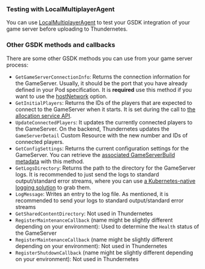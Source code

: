 ### Testing with LocalMultiplayerAgent

You can use [LocalMultiplayerAgent](runlocalmultiplayeragent.html) to test your GSDK integration of your game server before uploading to Thundernetes.

### Other GSDK methods and callbacks

There are some other GSDK methods you can use from your game server process:

- `GetGameServerConnectionInfo`: Returns the connection information for the GameServer. Usually, it should be the port that you have already defined in your Pod specification. It is **required** use this method if you want to use the [hostNetwork](../howtos/hostnetworking.html) option.
- `GetInitialPlayers`: Returns the IDs of the players that are expected to connect to the GameServer when it starts. It is set during the call to [the allocation service API](../quickstart/allocation-scaling.html).
- `UpdateConnectedPlayers`: It updates the currently connected players to the GameServer. On the backend, Thundernetes updates the `GameServerDetail` Custom Resource with the new number and IDs of connected players.
- `GetConfigSettings`: Returns the current configuration settings for the GameServer. You can retrieve the [associated GameServerBuild metadata](../gameserverbuild.html) with this method.
- `GetLogsDirectory`: Returns the path to the directory for the GameServer logs. It is recommended to just send the logs to standard output/standard error streams, where you can use [a Kubernetes-native logging solution](../howtos/gameserverlogs.html) to grab them.
- `LogMessage`: Writes an entry to the log file. As mentioned, it is recommended to send your logs to standard output/standard error streams
- `GetSharedContentDirectory`: Not used in Thundernetes
- `RegisterMaintenanceCallback` (name might be slightly different depending on your environment): Used to determine the `Health` status of the GameServer
- `RegisterMaintenanceCallback` (name might be slightly different depending on your environment): Not used in Thundernetes
- `RegisterShutdownCallback` (name might be slightly different depending on your environment): Not used in Thundernetes